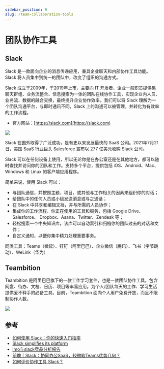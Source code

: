 ```yaml
---
sidebar_position: 9
slug: /team-collaboration-tools
---
```


# 团队协作工具



## Slack

Slack 是一款面向企业的消息传递应用，兼具企业聊天和内部协作工具功能。Slack 将人员集中到统一的团队中，改变了组织的沟通方式。

Slack 成立于2009年，于2019年上市，主要向 IT 开发者、企业一般职员提供集聊天群组、业务流整合、信息搜索为一体的团队在线协作工具，实现企业内人员、业务流、数据的融合交换，最终提升企业协作效率。我们可以将 Slack 理解为一个团队沟通平台，与即时通讯不同，Slack 上的沟通可以被管理，并转化为有效率的工作流程。

- 官方网站：[https://slack.com](https://slack.com)

![](https://static.getiot.tech/slack-applications.png#center)

Slack 在国外取得了广泛成功，是有史以来发展最快的 SaaS 公司。2021年7月21日，美国 SaaS 行业巨头 Salesforce 宣布以 277 亿美元收购 Slack 公司。

Slack 可以在任何设备上使用，所以无论你是在办公室还是在其他地方，都可以随时查找并访问你的团队和工作。支持多个平台，提供包括 iOS、Android、Mac、Windows 和 Linux 的客户端应用程序。

简单来说，使用 Slack 可以：

- 与团队通信，并按照主题、项目，或其他与工作相关的因素来组织你的对话；
- 给团队中的任何人员或小组发送消息或与之通话；
- 在 Slack 中共享和编辑文档，并与所需的人员协作；
- 集成你的工作流程、你正在使用的工具和服务，包括 Google Drive、Salesforce、 Dropbox、Asana、Twitter、Zendesk 等；
- 轻松搜索一个中央知识库，该库可以自动索引和归档你的团队过去的对话和文件；
- 自定义通知，以便你集中精力处理重要事务。

同类工具：Teams（微软）、钉钉（阿里巴巴）、企业微信（腾讯）、飞书（字节跳动）、WeLink（华为）



## Teambition

Teambition 是阿里巴巴旗下的一款工作学习套件，也是一款团队协作工具，包含网盘、待办、文档、日历、项目等丰富应用，为个人/团队每天的工作、学习生活提供爱不释手的必备工具。目前，Teambition 面向个人用户免费开放，而且不限制协作人数。

![](https://static.getiot.tech/teambition.png#center)



## 参考

- [如何使用 Slack：你的快速入门指南](https://slack.com/intl/zh-cn/help/articles/360059928654-%E5%A6%82%E4%BD%95%E4%BD%BF%E7%94%A8-Slack%EF%BC%9A%E4%BD%A0%E7%9A%84%E5%BF%AB%E9%80%9F%E5%85%A5%E9%97%A8%E6%8C%87%E5%8D%97)
- [Slack simplifies its platform](https://dade2.net/slack-simplifies-its-platform/)
- [imo与slack竞品分析报告](http://www.woshipm.com/evaluating/388427.html)
- [前瞻｜Slack：协同办公SaaS，较微软Teams优势几何？](https://finance.sina.com.cn/stock/stockzmt/2020-05-22/doc-iircuyvi4394009.shtml)
- [如何评价协作工具 Slack？](https://www.zhihu.com/question/22890036)

